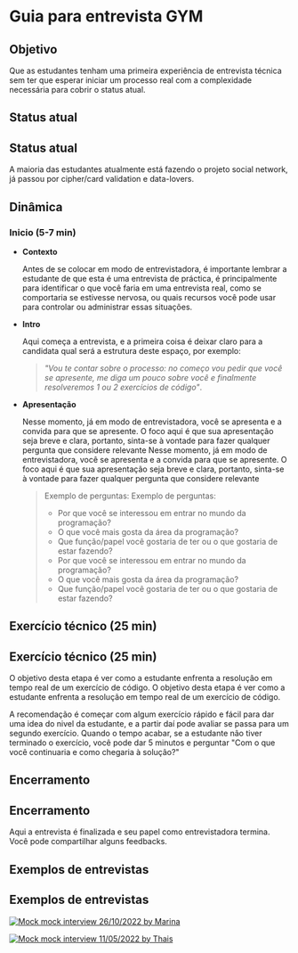 # Guia para entrevista GYM

## Objetivo

Que as estudantes tenham uma primeira experiência de entrevista técnica sem ter
que esperar iniciar um processo real
com a complexidade necessária para cobrir o status atual.

## Status atual
## Status atual

A maioria das estudantes atualmente está fazendo o projeto social network, já
passou por cipher/card validation e data-lovers.

## Dinâmica

### Inicio (5-7 min)

- **Contexto**

  Antes de se colocar em modo de entrevistadora, é importante lembrar a
  estudante de que esta é uma entrevista de práctica, é principalmente para
  identificar o que você faria em uma entrevista real, como se comportaria se estivesse
  nervosa, ou quais recursos você pode usar para controlar ou administrar essas situações.

- **Intro**

  Aqui começa a entrevista, e a primeira coisa é deixar claro para a candidata
  qual será a estrutura deste espaço, por exemplo:
  
  > _"Vou te contar sobre o processo: no começo vou pedir que você se apresente,
me diga um pouco sobre você e finalmente resolveremos 1 ou 2 exercícios de código"_.

- **Apresentação**

  Nesse momento, já em modo de entrevistadora, você se apresenta e a convida para
  que se apresente. O foco aqui é que sua apresentação seja breve e clara,
  portanto, sinta-se à vontade para fazer qualquer pergunta que considere relevante
  Nesse momento, já em modo de entrevistadora, você se apresenta e a convida para
  que se apresente. O foco aqui é que sua apresentação seja breve e clara,
  portanto, sinta-se à vontade para fazer qualquer pergunta que considere relevante
  
  > Exemplo de perguntas:
  > Exemplo de perguntas:
  >
  > - Por que você se interessou em entrar no mundo da programação?
  > - O que você mais gosta da área da programação?
  > - Que função/papel você gostaria de ter ou o que gostaria de estar fazendo?
  > - Por que você se interessou em entrar no mundo da programação?
  > - O que você mais gosta da área da programação?
  > - Que função/papel você gostaria de ter ou o que gostaria de estar fazendo?
  
## Exercício técnico (25 min)
## Exercício técnico (25 min)

  O objetivo desta etapa é ver como a estudante enfrenta a
  resolução em tempo real de um exercício de código.
  O objetivo desta etapa é ver como a estudante enfrenta a
  resolução em tempo real de um exercício de código.
  
  A recomendação é começar com algum exercício rápido e fácil para dar uma idea do
  nivel da estudante, e a partir daí pode avaliar se passa para um segundo exercício.
  Quando o tempo acabar, se a estudante não tiver terminado o exercício, você pode
  dar 5 minutos e perguntar "Com o que você continuaria e como chegaria à solução?"
  
## Encerramento
## Encerramento
  
Aqui a entrevista é finalizada e seu papel como entrevistadora termina.
Você pode compartilhar alguns feedbacks.

## Exemplos de entrevistas
## Exemplos de entrevistas

[![Mock mock interview 26/10/2022 by Marina](https://img.youtube.com/vi/AybAbA4_Xg0/0.jpg)](https://youtu.be/AybAbA4_Xg0)

[![Mock mock interview 11/05/2022 by Thais](https://img.youtube.com/vi/hTau4gdt7Fs/0.jpg)](https://youtu.be/hTau4gdt7Fs)
